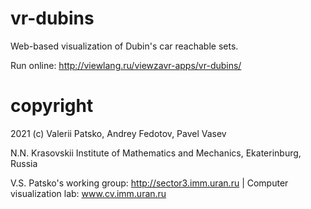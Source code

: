 # vr-dubins

Web-based visualization of Dubin's car reachable sets.

Run online: http://viewlang.ru/viewzavr-apps/vr-dubins/

# copyright

2021 (c) Valerii Patsko, Andrey Fedotov, Pavel Vasev

N.N. Krasovskii Institute of Mathematics and Mechanics, Ekaterinburg, Russia

V.S. Patsko's working group: http://sector3.imm.uran.ru | Computer visualization lab: www.cv.imm.uran.ru
